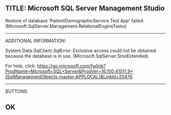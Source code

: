 TITLE: Microsoft SQL Server Management Studio
------------------------------

Restore of database 'PatientDemographicService.Test.App' failed. (Microsoft.SqlServer.Management.RelationalEngineTasks)

------------------------------
ADDITIONAL INFORMATION:

System.Data.SqlClient.SqlError: Exclusive access could not be obtained because the database is in use. (Microsoft.SqlServer.SmoExtended)

For help, click: https://go.microsoft.com/fwlink?ProdName=Microsoft+SQL+Server&ProdVer=16.100.41011.9+(SqlManagementObjects-master-APPLOCAL)&LinkId=20476

------------------------------
BUTTONS:

OK
------------------------------
